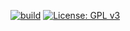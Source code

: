 
[![build](https://github.com/suqingfa/Tips/actions/workflows/deploy.yml/badge.svg)](https://github.com/suqingfa/Tips/actions/workflows/deploy.yml)
[![License: GPL v3](https://img.shields.io/badge/License-GPL%20v3-blue.svg)](https://www.gnu.org/licenses/gpl-3.0)